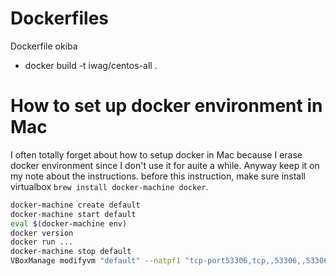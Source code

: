 Dockerfiles
===========

Dockerfile okiba

* docker build -t iwag/centos-all .

How to set up docker environment in Mac
=====

I often totally forget about how to setup docker in Mac because I erase docker environment since I don't use it for auite a while.
Anyway keep it on my note about the instructions.
before this instruction, make sure install virtualbox `brew install docker-machine docker`.

```bash
docker-machine create default
docker-machine start default
eval $(docker-machine env)
docker version
docker run ...
docker-machine stop default
VBoxManage modifyvm "default" --natpf1 "tcp-port53306,tcp,,53306,,53306”;
```

